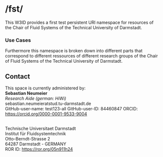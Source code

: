 # /fst/
This W3ID provides a first test persistent URI namespace for resources of the Chair of Fluid Systems of the Technical University of Darmstadt.

### Use Cases
Furthermore this namespace is broken down into different parts that correspond to different ressources of different research groups of the Chair of Fluid Systems of the Technical University of Darmstadt.

## Contact
This space is currently administered by: <br />
**Sebastian Neumeier** <br />
*Research Aide (german: HiWi)* <br />
sebastian.neumeieratstud.tu-darmstadt.de <br />
GitHub-user-name: test123-all GitHub-user-ID: 84460847 ORCID: https://orcid.org/0000-0001-9533-9004 <br />
<br />

Technische Universitaet Darmstadt <br />
Institut für Fluidsystemtechnik <br />
Otto-Berndt-Strasse 2 <br />
64287 Darmstadt - GERMANY <br />
ROR ID: https://ror.org/05n911h24 <br />
